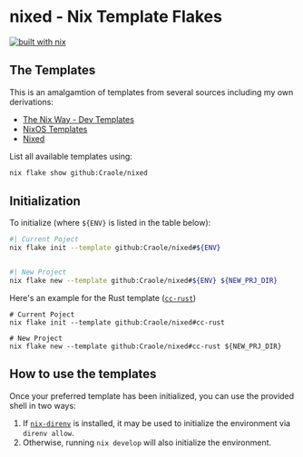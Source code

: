 # nixed - Nix Template Flakes

[![built with nix](https://builtwithnix.org/badge.svg)](https://builtwithnix.org)

## The Templates

This is an amalgamtion of templates from several sources including my own derivations:

- [The Nix Way - Dev Templates](https://github.com/the-nix-way/dev-templates)
- [NixOS Templates](https://github.com/NixOS/templates)
- [Nixed](./templates)

List all available templates using:

```sh
nix flake show github:Craole/nixed
```

## Initialization

To initialize (where `${ENV}` is listed in the table below):

```sh
#| Current Poject
nix flake init --template github:Craole/nixed#${ENV}


#| New Project
nix flake new --template github:Craole/nixed#${ENV} ${NEW_PRJ_DIR}
```

Here's an example for the Rust template ([`cc-rust`](./export/cc-rust))

```shell
# Current Poject
nix flake init --template github:Craole/nixed#cc-rust

# New Project
nix flake new --template github:Craole/nixed#cc-rust ${NEW_PRJ_DIR}
```

## How to use the templates

Once your preferred template has been initialized, you can use the provided shell in two ways:

1. If [`nix-direnv`](nix-direnv) is installed, it may be used to initialize the environment via `direnv allow`.
2. Otherwise, running `nix develop` will also initialize the environment.
